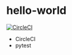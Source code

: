 # hello-world

<!-- 
[![CircleCI](https://dl.circleci.com/status-badge/img/gh/wwmx/hello-world/tree/main.svg?style=svg)](https://dl.circleci.com/status-badge/redirect/gh/wwmx/hello-world/tree/main)
-->
[![CircleCI](https://dl.circleci.com/status-badge/img/gh/wwmx/hello-world.svg?style=svg)](https://dl.circleci.com/status-badge/redirect/gh/wwmx/hello-world)

* CircleCI
* pytest
